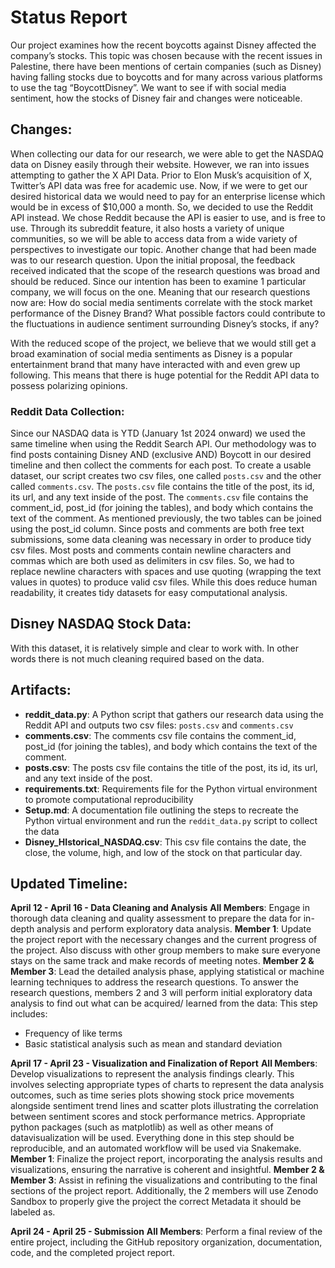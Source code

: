 # Status Report

Our project examines how the recent boycotts against Disney affected the company’s stocks. This topic was chosen because with the recent issues in Palestine, there have been mentions of certain companies (such as Disney) having falling stocks due to boycotts and for many across various platforms to use the tag “BoycottDisney”. We want to see if with social media sentiment, how the stocks of Disney fair and changes were noticeable.

## Changes:

When collecting our data for our research, we were able to get the NASDAQ data on Disney easily through their website. However, we ran into issues attempting to gather the X API Data. Prior to Elon Musk’s acquisition of X, Twitter’s API data was free for academic use. Now, if we were to get our desired historical data we would need to pay for an enterprise license which would be in excess of $10,000 a month. So, we decided to use the Reddit API instead. We chose Reddit because the API is easier to use, and is free to use. Through its subreddit feature, it also hosts a variety of unique communities, so we will be able to access data from a wide variety of perspectives to investigate our topic.
Another change that had been made was to our research question. Upon the initial proposal, the feedback received indicated that the scope of the research questions was broad and should be reduced. Since our intention has been to examine 1 particular company, we will focus on the one. Meaning that our research questions now are:
How do social media sentiments correlate with the stock market performance of the Disney Brand?
What possible factors could contribute to the fluctuations in audience sentiment surrounding Disney’s stocks, if any?

 With the reduced scope of the project, we believe that we would still get a broad examination of social media sentiments as Disney is a popular entertainment brand that many have interacted with and even grew up following. This means that there is huge potential for the Reddit API data to possess polarizing opinions.


### Reddit Data Collection:

Since our NASDAQ data is YTD (January 1st 2024 onward) we used the same timeline when using the Reddit Search API. Our methodology was to find posts containing Disney AND (exclusive AND) Boycott in our desired timeline and then collect the comments for each post. To create a usable dataset, our script creates two csv files, one called `posts.csv` and the other called `comments.csv`. The `posts.csv` file contains the title of the post, its id, its url, and any text inside of the post. The `comments.csv` file contains the comment_id, post_id (for joining the tables), and body which contains the text of the comment. As mentioned previously, the two tables can be joined using the post_id column.
Since posts and comments are both free text submissions, some data cleaning was necessary in order to produce tidy csv files. Most posts and comments contain newline characters and commas which are both used as delimiters in csv files. So, we had to replace newline characters with spaces and use quoting (wrapping the text values in quotes) to produce valid csv files. While this does reduce human readability, it creates tidy datasets for easy computational analysis.

## Disney NASDAQ Stock Data:
With this dataset, it is relatively simple and clear to work with. In other words there is not much cleaning required based on the data.

## Artifacts:

- **reddit_data.py**: A Python script that gathers our research data using the Reddit API and outputs two csv files: `posts.csv` and `comments.csv`
- **comments.csv**: The comments csv file contains the comment_id, post_id (for joining the tables), and body which contains the text of the comment.
- **posts.csv**: The posts csv file contains the title of the post, its id, its url, and any text inside of the post.
- **requirements.txt**: Requirements file for the Python virtual environment to promote computational reproducibility
- **Setup.md**: A documentation file outlining the steps to recreate the Python virtual environment and run the `reddit_data.py` script to collect the data
- **Disney_HIstorical_NASDAQ.csv**: This csv file contains the date, the close, the volume, high, and low of the stock on that particular day.


## Updated Timeline:

**April 12 - April 16 - Data Cleaning and Analysis**
**All Members**: Engage in thorough data cleaning and quality assessment to prepare the data for in-depth analysis and perform exploratory data analysis.
**Member 1**: 
Update the project report with the necessary changes and the current progress of the project. Also discuss with other group members to make sure everyone stays on the same track and make records of meeting notes.
**Member 2 & Member 3**:
Lead the detailed analysis phase, applying statistical or machine learning techniques to address the research questions.
To answer the research questions, members 2 and 3 will perform initial exploratory data analysis to find out what can be acquired/ learned from the data:
This step includes:
- Frequency of like terms
- Basic statistical analysis such as mean and standard deviation

**April 17 - April 23 - Visualization and Finalization of Report**
**All Members**: 
Develop visualizations to represent the analysis findings clearly. This involves selecting appropriate types of charts to represent the data analysis outcomes, such as time series plots showing stock price movements alongside sentiment trend lines and scatter plots illustrating the correlation between sentiment scores and stock performance metrics. Appropriate python packages (such as matplotlib) as well as other means of datavisualization will be used. Everything done in this step should be reproducible, and an automated workflow will be used via Snakemake. 
**Member 1**: 
Finalize the project report, incorporating the analysis results and visualizations, ensuring the narrative is coherent and insightful.
**Member 2 & Member 3**:
Assist in refining the visualizations and contributing to the final sections of the project report. Additionally, the 2 members will use Zenodo Sandbox to properly give the project the correct Metadata it should be labeled as.

**April 24 - April 25 - Submission**
**All Members**: 
Perform a final review of the entire project, including the GitHub repository organization, documentation, code, and the completed project report.
